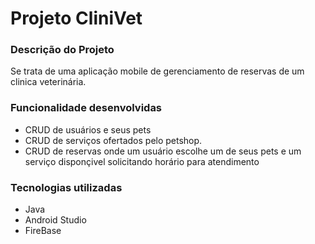 <h1>Projeto CliniVet</h1>

<h3>Descrição do Projeto</h3>

<p>Se trata de uma aplicação mobile de gerenciamento de reservas de um clinica veterinária.</p>

<h3>Funcionalidade desenvolvidas</h3>
<ul>
  <li>CRUD de usuários e seus pets</li>
  <li>CRUD de serviços ofertados pelo petshop.</li>
  <li>CRUD de reservas onde um usuário escolhe um de seus pets e um serviço disponçivel solicitando horário para atendimento</li>
</ul>

<h3>Tecnologias utilizadas</h3>

<ul>
  <li>Java</li>
  <li>Android Studio</li>
  <li>FireBase</li>
</ul>
